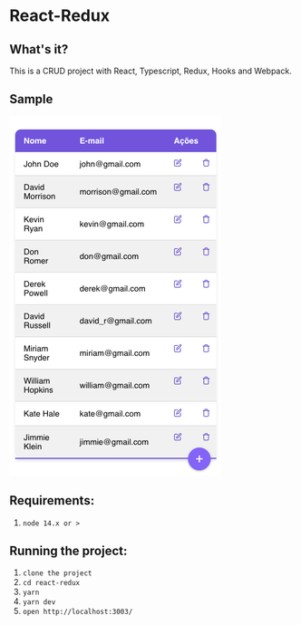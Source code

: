 # React-Redux

## What's it?
This is a CRUD project with React, Typescript, Redux, Hooks and Webpack.

## Sample
![](react-redux.png)

## Requirements:
1. `node 14.x or >`

## Running the project:

1. `clone the project`
2. `cd react-redux`
3. `yarn`
4. `yarn dev`
5. `open http://localhost:3003/`